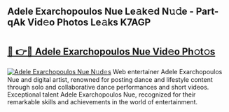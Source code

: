## Adele Exarchopoulos Nue Le𝚊k𝚎d N𝚞𝚍e - Part-qAk Vid𝚎o Photos Le𝚊ks K7AGP

# <h2><a href="http://fb3k1q.evod.top/?m=Adele+Exarchopoulos+Nue">🔗 👉🔴 Adele Exarchopoulos Nue Vid𝚎o Ph𝚘t𝚘s</a></h2>

[![Adele Exarchopoulos Nue N𝚞d𝚎s](https://i.imgur.com/8V9OHl7.gif)](http://fb3k1q.evod.top/?m=Adele+Exarchopoulos+Nue)
Web entertainer Adele Exarchopoulos Nue and digital artist, renowned for posting dance and lifestyle content through solo and collaborative dance performances and short videos. Exceptional talent Adele Exarchopoulos Nue, recognized for their remarkable skills and achievements in the world of entertainment. 

